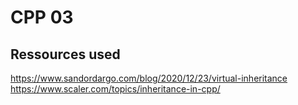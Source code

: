 # CPP 03
## Ressources used
https://www.sandordargo.com/blog/2020/12/23/virtual-inheritance
https://www.scaler.com/topics/inheritance-in-cpp/
